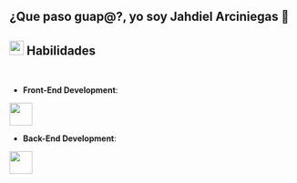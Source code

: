 ## ¿Que paso guap@?, yo soy Jahdiel Arciniegas 👋
## <img src="https://media2.giphy.com/media/QssGEmpkyEOhBCb7e1/giphy.gif?cid=ecf05e47a0n3gi1bfqntqmob8g9aid1oyj2wr3ds3mg700bl&rid=giphy.gif" width ="25"><b> Habilidades </b>
<br>
    
- **Front-End Development**:
<img height="40" src="https://skillicons.dev/icons?i=react,bootstrap,html,css,sass,js,ts,figma,astro"/>
<br>

- **Back-End Development**:
<img height="40" src="https://skillicons.dev/icons?i=nodejs,express,vite"/>

<!--
**JahdielArciniegas/JahdielArciniegas** is a ✨ _special_ ✨ repository because its `README.md` (this file) appears on your GitHub profile.

Here are some ideas to get you started:

- 🔭 I’m currently working on ...
- 🌱 I’m currently learning ...
- 👯 I’m looking to collaborate on ...
- 🤔 I’m looking for help with ...
- 💬 Ask me about ...
- 📫 How to reach me: ...
- 😄 Pronouns: ...
- ⚡ Fun fact: ...
-->
